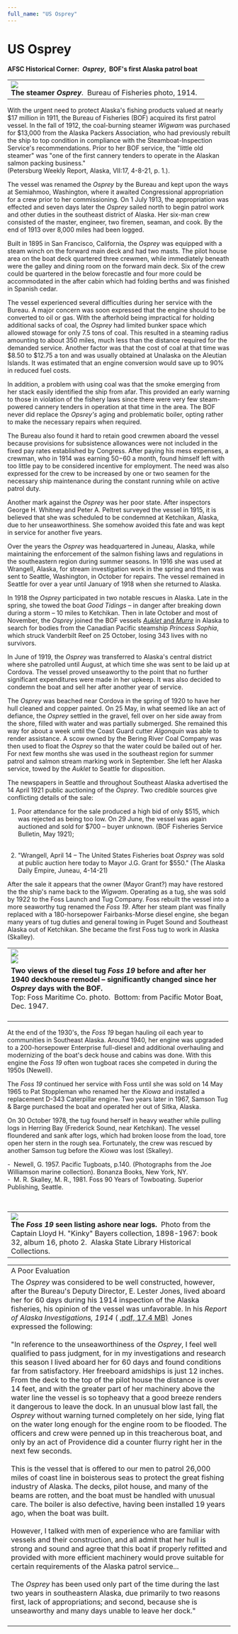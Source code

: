 ```yaml
---
full_name: "US Osprey"
---
```

# US Osprey

**AFSC Historical Corner:  *Osprey*,  BOF's first Alaska patrol boat**

<table style="width:98%;">
<colgroup>
<col style="width: 98%" />
</colgroup>
<tbody>
<tr class="odd">
<td style="text-align: left;"><img src="../assets/images/US%20Osprey/media/image1.jpeg" /><br />
<strong>The steamer <em>Osprey</em></strong>.  Bureau of Fisheries photo, 1914.</td>
</tr>
</tbody>
</table>

With the urgent need to protect Alaska's fishing products valued at
nearly $17 million in 1911, the Bureau of Fisheries (BOF) acquired its
first patrol vessel. In the fall of 1912, the coal-burning steamer
*Wigwam* was purchased for $13,000 from the Alaska Packers Association,
who had previously rebuilt the ship to top condition in compliance with
the Steamboat-Inspection Service's recommendations. Prior to her BOF
service, the "little old steamer" was "one of the first cannery tenders
to operate in the Alaskan salmon packing business."  
(Petersburg Weekly Report, Alaska, VII:17, 4-8-21, p. 1.).  
  
The vessel was renamed the *Osprey* by the Bureau and kept upon the ways
at Semiahmoo, Washington, where it awaited Congressional appropriation
for a crew prior to her commissioning. On 1 July 1913, the appropriation
was effected and seven days later the *Osprey* sailed north to begin
patrol work and other duties in the southeast district of Alaska. Her
six-man crew consisted of the master, engineer, two firemen, seaman, and
cook. By the end of 1913 over 8,000 miles had been logged.

Built in 1895 in San Francisco, California, the *Osprey* was equipped
with a steam winch on the forward main deck and had two masts. The pilot
house area on the boat deck quartered three crewmen, while immediately
beneath were the galley and dining room on the forward main deck. Six of
the crew could be quartered in the below forecastle and four more could
be accommodated in the after cabin which had folding berths and was
finished in Spanish cedar.  
  
The vessel experienced several difficulties during her service with the
Bureau. A major concern was soon expressed that the engine should to be
converted to oil or gas. With the afterhold being impractical for
holding additional sacks of coal, the *Osprey* had limited bunker space
which allowed stowage for only 7.5 tons of coal. This resulted in a
steaming radius amounting to about 350 miles, much less than the
distance required for the demanded service. Another factor was that the
cost of coal at that time was $8.50 to $12.75 a ton and was usually
obtained at Unalaska on the Aleutian Islands. It was estimated that an
engine conversion would save up to 90% in reduced fuel costs.  
  
In addition, a problem with using coal was that the smoke emerging from
her stack easily identified the ship from afar. This provided an early
warning to those in violation of the fishery laws since there were very
few steam-powered cannery tenders in operation at that time in the area.
The BOF never did replace the *Opsrey's* aging and problematic boiler,
opting rather to make the necessary repairs when required.  
  
  
The Bureau also found it hard to retain good crewmen aboard the vessel
because provisions for subsistence allowances were not included in the
fixed pay rates established by Congress. After paying his mess expenses,
a crewman, who in 1914 was earning $50-$60 a month, found himself left
with too little pay to be considered incentive for employment. The need
was also expressed for the crew to be increased by one or two seamen for
the necessary ship maintenance during the constant running while on
active patrol duty.  
  
Another mark against the *Osprey* was her poor state. After inspectors
George H. Whitney and Peter A. Peltret surveyed the vessel in 1915, it
is believed that she was scheduled to be condemned at Ketchikan, Alaska,
due to her unseaworthiness. She somehow avoided this fate and was kept
in service for another five years.

Over the years the *Osprey* was headquartered in Juneau, Alaska, while
maintaining the enforcement of the salmon fishing laws and regulations
in the southeastern region during summer seasons. In 1916 she was used
at Wrangell, Alaska, for stream investigation work in the spring and
then was sent to Seattle, Washington, in October for repairs. The vessel
remained in Seattle for over a year until January of 1918 when she
returned to Alaska.  
  
In 1918 the *Osprey* participated in two notable rescues in Alaska. Late
in the spring, she towed the boat *Good Tidings* – in danger after
breaking down during a storm – 10 miles to Ketchikan. Then in late
October and most of November, the *Osprey* joined the BOF vessels
[*Auklet* and *Murre*](https://www.afsc.noaa.gov/history/vessels/boats/auklet-murre.htm)
in Alaska to search for bodies from the Canadian Pacific steamship
*Princess Sophia*, which struck Vanderbilt Reef on 25 October, losing
343 lives with no survivors.  
  
In June of 1919, the *Osprey* was transferred to Alaska's central
district where she patrolled until August, at which time she was sent to
be laid up at Cordova. The vessel proved unseaworthy to the point that
no further significant expenditures were made in her upkeep. It was also
decided to condemn the boat and sell her after another year of
service.  
  
The *Osprey* was beached near Cordova in the spring of 1920 to have her
hull cleaned and copper painted. On 25 May, in what seemed like an act
of defiance, the *Osprey* settled in the gravel, fell over on her side
away from the shore, filled with water and was partially submerged. She
remained this way for about a week until the Coast Guard cutter
*Algonquin* was able to render assistance. A scow owned by the Bering
River Coal Company was then used to float the *Osprey* so that the water
could be bailed out of her. For next few months she was used in the
southeast region for summer patrol and salmon stream marking work in
September. She left her Alaska service, towed by the *Auklet* to Seattle
for disposition.  
  
  
The newspapers in Seattle and throughout Southeast Alaska advertised the
14 April 1921 public auctioning of the *Osprey*. Two credible sources
give conflicting details of the sale: 

1.  Poor attendance for the sale produced a high bid of only $515, which
    was rejected as being too low. On 29 June, the vessel was again
    auctioned and sold for $700 – buyer unknown. (BOF Fisheries Service
    Bulletin, May 1921);  
     

2.  "Wrangell, April 14 – The United States Fisheries boat *Osprey* was
    sold at public auction here today to Mayor J.G. Grant for $550."
    (The Alaska Daily Empire, Juneau, 4-14-21)

After the sale it appears that the owner (Mayor Grant?) may have
restored the the ship's name back to the *Wigwam*. Operating as a tug,
she was sold by 1922 to the Foss Launch and Tug Company. Foss rebuilt
the vessel into a more seaworthy tug renamed the *Foss 19*. After her
steam plant was finally replaced with a 180-horsepower Fairbanks-Morse
diesel engine, she began many years of tug duties and general towing in
Puget Sound and Southeast Alaska out of Ketchikan. She became the first
Foss tug to work in Alaska (Skalley).

<table style="width:99%;">
<colgroup>
<col style="width: 98%" />
</colgroup>
<tbody>
<tr class="odd">
<td style="text-align: left;"><img src="../assets/images/US%20Osprey/media/image2.jpeg" /><br />
<img src="../assets/images/US%20Osprey/media/image3.jpeg" /></td>
</tr>
<tr class="even">
<td style="text-align: left;"><strong>Two views of the diesel tug <em>Foss 19</em> before and after her 1940 deckhouse remodel – significantly changed since her <em>Osprey</em> days with the BOF.</strong><br />
Top: Foss Maritime Co. photo.  Bottom: from Pacific Motor Boat, Dec. 1947.<br />
 </td>
</tr>
</tbody>
</table>

At the end of the 1930's, the *Foss 19* began hauling oil each year to
communities in Southeast Alaska. Around 1940, her engine was upgraded to
a 200-horsepower Enterprise full-diesel and additional overhauling and
modernizing of the boat's deck house and cabins was done. With this
engine the *Foss 19* often won tugboat races she competed in during the
1950s (Newell).  
  
The *Foss 19* continued her service with Foss until she was sold on 14
May 1965 to Pat Stoppleman who renamed her the *Kiowa* and installed a
replacement D-343 Caterpillar engine. Two years later in 1967, Samson
Tug & Barge purchased the boat and operated her out of Sitka, Alaska.  
  
On 30 October 1978, the tug found herself in heavy weather while pulling
logs in Herring Bay (Frederick Sound, near Ketchikan). The vessel
floundered and sank after logs, which had broken loose from the load,
tore open her stern in the rough sea. Fortunately, the crew was rescued
by another Samson tug before the *Kiowa* was lost (Skalley).

\-  Newell, G. 1957. Pacific Tugboats, p.140. (Photographs from the Joe
Williamson marine collection). Bonanza Books, New York, NY.  
\-  M. R. Skalley, M. R., 1981. Foss 90 Years of Towboating. Superior
Publishing, Seattle.

 

<table style="width:99%;">
<colgroup>
<col style="width: 99%" />
</colgroup>
<tbody>
<tr class="odd">
<td style="text-align: left;"><img src="../assets/images/US%20Osprey/media/image4.jpeg" /><br />
<strong>The <em>Foss 19</em> seen listing ashore near logs.</strong>  Photo from the Captain Lloyd H. "Kinky" Bayers collection, 1898-1967: book 32, album 16, photo 2.  Alaska State Library Historical Collections.</td>
</tr>
</tbody>
</table>


<table style="width:100%;">
<colgroup>
<col style="width: 99%" />
</colgroup>
<tbody>
<tr class="odd">
<td style="text-align: left;">A Poor Evaluation</td>
</tr>
<tr class="even">
<td style="text-align: left;">The <em>Osprey</em> was considered to be well constructed, however, after the Bureau's Deputy Director, E. Lester Jones, lived aboard her for 60 days during his 1914 inspection of the Alaska fisheries, his opinion of the vessel was unfavorable. In his <em>Report of Alaska Investigations, 1914</em> ( <a href="https://www.afsc.noaa.gov/history/pubs/RAI-1914.pdf#osprey">.pdf, 17.4 MB)</a>  Jones expressed the following:<br />
<br />
"In reference to the unseaworthiness of the <em>Osprey</em>, I feel well qualified to pass judgment, for in my investigations and research this season I lived aboard her for 60 days and found conditions far from satisfactory. Her freeboard amidships is just 12 inches. From the deck to the top of the pilot house the distance is over 14 feet, and with the greater part of her machinery above the water line the vessel is so topheavy that a good breeze renders it dangerous to leave the dock. In an unusual blow last fall, the <em>Osprey</em> without warning turned completely on her side, lying flat on the water long enough for the engine room to be flooded. The officers and crew were penned up in this treacherous boat, and only by an act of Providence did a counter flurry right her in the next few seconds.<br />
<br />
This is the vessel that is offered to our men to patrol 26,000 miles of coast line in boisterous seas to protect the great fishing industry of Alaska. The decks, pilot house, and many of the beams are rotten, and the boat must be handled with unusual care. The boiler is also defective, having been installed 19 years ago, when the boat was built.<br />
<br />
However, I talked with men of experience who are familiar with vessels and their construction, and all admit that her hull is strong and sound and agree that this boat if properly refitted and provided with more efficient machinery would prove suitable for certain requirements of the Alaska patrol service...<br />
<br />
The <em>Osprey</em> has been used only part of the time during the last two years in southeastern Alaska, due primarily to two reasons first, lack of appropriations; and second, because she is unseaworthy and many days unable to leave her dock."<br />
 </td>
</tr>
</tbody>
</table>
